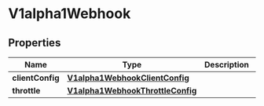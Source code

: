 
# V1alpha1Webhook

## Properties
Name | Type | Description | Notes
------------ | ------------- | ------------- | -------------
**clientConfig** | [**V1alpha1WebhookClientConfig**](V1alpha1WebhookClientConfig.md) |  | 
**throttle** | [**V1alpha1WebhookThrottleConfig**](V1alpha1WebhookThrottleConfig.md) |  |  [optional]



